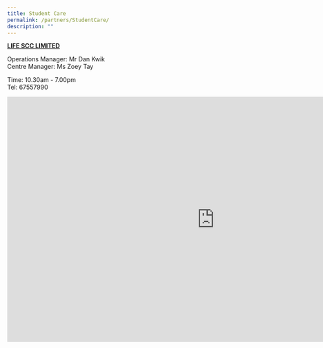 ```yaml
---
title: Student Care
permalink: /partners/StudentCare/
description: ""
---
```

**<u>LIFE SCC LIMITED</u>**

Operations Manager: Mr Dan Kwik <br>
Centre Manager: Ms Zoey Tay

  

Time: 10.30am - 7.00pm <br>
Tel: 67557990

<iframe allowfullscreen="true" height="569" width="960" frameborder="0" src="https://docs.google.com/presentation/d/e/2PACX-1vQ-JvShHoZHii7nbo92s3I9cjIrZbtkmefHNcAhUUwy5zxfoyMU4mmgzHgLTXkn3fo4qq2g3xhkm-GZ/embed?start=false&amp;loop=false&amp;delayms=3000"></iframe>